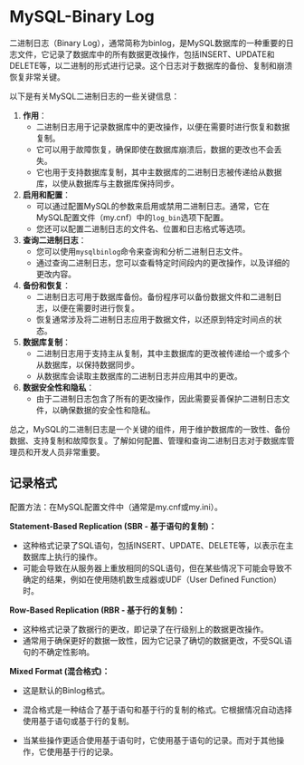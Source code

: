# MySQL-Binary Log

二进制日志（Binary Log），通常简称为binlog，是MySQL数据库的一种重要的日志文件，它记录了数据库中的所有数据更改操作，包括INSERT、UPDATE和DELETE等，以二进制的形式进行记录。这个日志对于数据库的备份、复制和崩溃恢复非常关键。

以下是有关MySQL二进制日志的一些关键信息：

1. **作用**：
   - 二进制日志用于记录数据库中的更改操作，以便在需要时进行恢复和数据复制。
   - 它可以用于故障恢复，确保即使在数据库崩溃后，数据的更改也不会丢失。
   - 它也用于支持数据库复制，其中主数据库的二进制日志被传递给从数据库，以使从数据库与主数据库保持同步。
3. **启用和配置**：
   - 可以通过配置MySQL的参数来启用或禁用二进制日志。通常，它在MySQL配置文件（my.cnf）中的`log_bin`选项下配置。
   - 您还可以配置二进制日志的文件名、位置和日志格式等选项。
4. **查询二进制日志**：
   - 您可以使用`mysqlbinlog`命令来查询和分析二进制日志文件。
   - 通过查询二进制日志，您可以查看特定时间段内的更改操作，以及详细的更改内容。
5. **备份和恢复**：
   - 二进制日志可用于数据库备份。备份程序可以备份数据文件和二进制日志，以便在需要时进行恢复。
   - 恢复通常涉及将二进制日志应用于数据文件，以还原到特定时间点的状态。
6. **数据库复制**：
   - 二进制日志用于支持主从复制，其中主数据库的更改被传递给一个或多个从数据库，以保持数据同步。
   - 从数据库会读取主数据库的二进制日志并应用其中的更改。
7. **数据安全性和隐私**：
   - 由于二进制日志包含了所有的更改操作，因此需要妥善保护二进制日志文件，以确保数据的安全性和隐私。

总之，MySQL的二进制日志是一个关键的组件，用于维护数据库的一致性、备份数据、支持复制和故障恢复。了解如何配置、管理和查询二进制日志对于数据库管理员和开发人员非常重要。

## 记录格式

配置方法：在MySQL配置文件中（通常是my.cnf或my.ini）。

**Statement-Based Replication (SBR - 基于语句的复制)：**

- 这种格式记录了SQL语句，包括INSERT、UPDATE、DELETE等，以表示在主数据库上执行的操作。
- 可能会导致在从服务器上重放相同的SQL语句，但在某些情况下可能会导致不确定的结果，例如在使用随机数生成器或UDF（User Defined Function）时。

**Row-Based Replication (RBR - 基于行的复制)：**

- 这种格式记录了数据行的更改，即记录了在行级别上的数据更改操作。
- 通常用于确保更好的数据一致性，因为它记录了确切的数据更改，不受SQL语句的不确定性影响。

 **Mixed Format (混合格式)：**

- 这是默认的Binlog格式。

- 混合格式是一种结合了基于语句和基于行的复制的格式。它根据情况自动选择使用基于语句或基于行的复制。
- 当某些操作更适合使用基于语句时，它使用基于语句的记录。而对于其他操作，它使用基于行的记录。
